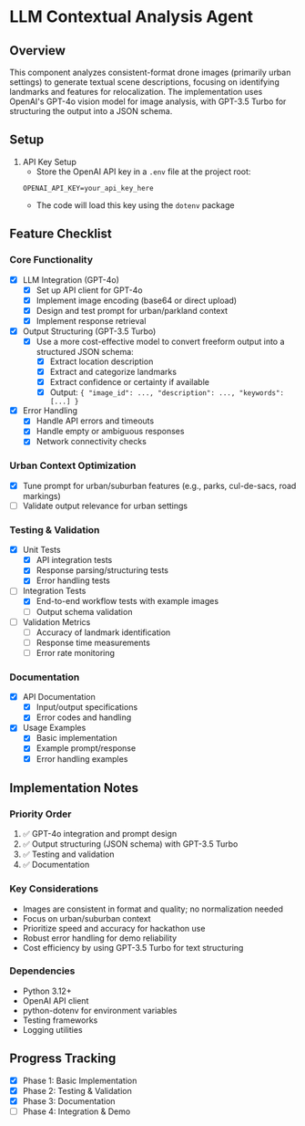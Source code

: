 # LLM Contextual Analysis Agent

## Overview
This component analyzes consistent-format drone images (primarily urban settings) to generate textual scene descriptions, focusing on identifying landmarks and features for relocalization. The implementation uses OpenAI's GPT-4o vision model for image analysis, with GPT-3.5 Turbo for structuring the output into a JSON schema.

## Setup
1. API Key Setup
   - Store the OpenAI API key in a `.env` file at the project root:
   ```
   OPENAI_API_KEY=your_api_key_here
   ```
   - The code will load this key using the `dotenv` package

## Feature Checklist

### Core Functionality
- [x] LLM Integration (GPT-4o)
  - [x] Set up API client for GPT-4o
  - [x] Implement image encoding (base64 or direct upload)
  - [x] Design and test prompt for urban/parkland context
  - [x] Implement response retrieval

- [x] Output Structuring (GPT-3.5 Turbo)
  - [x] Use a more cost-effective model to convert freeform output into a structured JSON schema:
    - [x] Extract location description
    - [x] Extract and categorize landmarks
    - [x] Extract confidence or certainty if available
    - [x] Output: `{ "image_id": ..., "description": ..., "keywords": [...] }`

- [x] Error Handling
  - [x] Handle API errors and timeouts
  - [x] Handle empty or ambiguous responses
  - [x] Network connectivity checks

### Urban Context Optimization
- [x] Tune prompt for urban/suburban features (e.g., parks, cul-de-sacs, road markings)
- [ ] Validate output relevance for urban settings

### Testing & Validation
- [x] Unit Tests
  - [x] API integration tests
  - [x] Response parsing/structuring tests
  - [x] Error handling tests

- [ ] Integration Tests
  - [x] End-to-end workflow tests with example images
  - [ ] Output schema validation

- [ ] Validation Metrics
  - [ ] Accuracy of landmark identification
  - [ ] Response time measurements
  - [ ] Error rate monitoring

### Documentation
- [x] API Documentation
  - [x] Input/output specifications
  - [x] Error codes and handling

- [x] Usage Examples
  - [x] Basic implementation
  - [x] Example prompt/response
  - [x] Error handling examples

## Implementation Notes

### Priority Order
1. ✅ GPT-4o integration and prompt design
2. ✅ Output structuring (JSON schema) with GPT-3.5 Turbo
3. ✅ Testing and validation
4. ✅ Documentation

### Key Considerations
- Images are consistent in format and quality; no normalization needed
- Focus on urban/suburban context
- Prioritize speed and accuracy for hackathon use
- Robust error handling for demo reliability
- Cost efficiency by using GPT-3.5 Turbo for text structuring

### Dependencies
- Python 3.12+
- OpenAI API client
- python-dotenv for environment variables
- Testing frameworks
- Logging utilities

## Progress Tracking
- [x] Phase 1: Basic Implementation
- [x] Phase 2: Testing & Validation
- [x] Phase 3: Documentation
- [ ] Phase 4: Integration & Demo 